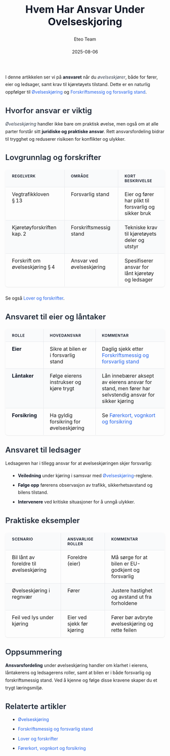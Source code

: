 ﻿---
title: "Hvem Har Ansvar Under Ovelseskjoring"
date: 2025-08-06
draft: false
author: "Eteo Team"
description: "Guide to Hvem Har Ansvar Under Ovelseskjoring for Norwegian driving theory exam."
categories: ["Driving Theory"]
tags: ["driving", "theory", "safety"]
featured_image: "/blogs/teori/hvem-har-ansvar-under-ovelseskjoring/hvem-har-ansvar-under-ovelseskjoring-image.svg"
---
<style>
/* Base text styling */
.article-content {
  font-family: 'Inter', -apple-system, BlinkMacSystemFont, 'Segoe UI', Roboto, Oxygen, Ubuntu, Cantarell, 'Open Sans', 'Helvetica Neue', sans-serif;
  line-height: 1.6;
  color: #1f2937;
  font-size: 16px;
}
/* Headers */
h1 {
  font-size: 2rem;
  font-weight: 700;
  margin: 2rem 0 1.5rem;
  color: #111827;
}
h2 {
  font-size: 1.5rem;
  font-weight: 600;
  margin: 2rem 0 1rem;
  color: #1f2937;
}
h3 {
  font-size: 1.25rem;
  font-weight: 600;
  margin: 1.5rem 0 0.75rem;
  color: #374151;
}
/* Paragraphs */
p {
  margin: 1rem 0;
  line-height: 1.7;
}
/* Lists */
ul, ol {
  margin: 1rem 0 1rem 1.5rem;
  padding-left: 1rem;
}
li {
  margin-bottom: 0.5rem;
  line-height: 1.6;
}
/* Bold and emphasis text */
strong, b {
  font-weight: 700 !important;
  color: #111827;
}
em, i {
  font-style: italic;
  color: #374151;
}
strong em, b i, em strong, i b {
  font-weight: 700 !important;
  font-style: italic;
  color: #111827;
}
/* Links */
a {
  color: #2563eb;
  text-decoration: none;
  transition: color 0.2s ease;
}
a:hover {
  color: #1d4ed8;
  text-decoration: underline;
}
/* Code blocks */
pre, code {
  font-family: 'SFMono-Regular', Consolas, 'Liberation Mono', Menlo, monospace;
  background-color: #f3f4f6;
  border-radius: 0.375rem;
  font-size: 0.875em;
}
pre {
  padding: 1rem;
  overflow-x: auto;
  margin: 1rem 0;
}
code {
  padding: 0.2em 0.4em;
}
/* Blockquotes */
blockquote {
  border-left: 4px solid #e5e7eb;
  margin: 1.5rem 0;
  padding: 0.75rem 1rem 0.75rem 1.5rem;
  background-color: #f9fafb;
  color: #4b5563;
  font-style: italic;
}
/* Tables */
table {
  margin: 1.5rem auto !important;
  border-collapse: collapse !important;
  width: 100% !important;
  max-width: 100%;
  box-shadow: 0 1px 3px rgba(0,0,0,0.1) !important;
  border-radius: 0.5rem !important;
  overflow: hidden !important;
  border: 1px solid #e5e7eb !important;
  display: table !important;
}
th, td {
  padding: 0.75rem 1.25rem !important;
  text-align: left !important;
  border: 1px solid #e5e7eb !important;
  vertical-align: top;
}
th {
  background-color: #f9fafb !important;
  font-weight: 600 !important;
  color: #111827 !important;
  text-transform: uppercase !important;
  font-size: 0.75rem !important;
  letter-spacing: 0.05em !important;
}
tr:nth-child(even) {
  background-color: #f9fafb !important;
}
tr:hover {
  background-color: #f3f4f6 !important;
}
/* Responsive adjustments */
@media (max-width: 768px) {
  .article-content {
    font-size: 15px;
  }
  h1 { font-size: 1.75rem; }
  h2 { font-size: 1.375rem; }
  h3 { font-size: 1.125rem; }
  table {
    display: block !important;
    overflow-x: auto !important;
    -webkit-overflow-scrolling: touch;
  }
}
</style>
I denne artikkelen ser vi på **ansvaret** når du _øvelseskjører_, både for fører, eier og ledsager, samt krav til kjøretøyets tilstand. Dette er en naturlig oppfølger til [Øvelseskjøring](/blogs/teori/ovelseskjoring "Øvelseskjøring (krav til ledsager, bilen m.m)") og [Forskriftsmessig og forsvarlig stand](/blogs/teori/forskriftsmessig-og-forsvarlig-stand "Forskriftsmessig og forsvarlig stand - Lover og praktiske sjekklister").
## Hvorfor ansvar er viktig
*Øvelseskjøring* handler ikke bare om praktisk øvelse, men også om at alle parter forstår sitt **juridiske og praktiske ansvar**. Rett ansvarsfordeling bidrar til trygghet og reduserer risikoen for konflikter og ulykker.
## Lovgrunnlag og forskrifter
| Regelverk                        | Område                         | Kort beskrivelse                                           |
|----------------------------------|--------------------------------|------------------------------------------------------------|
| Vegtrafikkloven § 13             | Forsvarlig stand               | Eier og fører har plikt til forsvarlig og sikker bruk      |
| Kjøretøyforskriften kap. 2       | Forskriftsmessig stand         | Tekniske krav til kjøretøyets deler og utstyr              |
| Forskrift om øvelseskjøring § 4   | Ansvar ved øvelseskjøring      | Spesifiserer ansvar for lånt kjøretøy og ledsager          |
Se også [Lover og forskrifter](/blogs/teori/lover-og-forskrifter "Lover og forskrifter - Vegtrafikkloven og tilhørende forskrifter").
## Ansvaret til eier og låntaker
| Rolle        | Hovedansvar                                          | Kommentar                                                                              |
|--------------|------------------------------------------------------|----------------------------------------------------------------------------------------|
| **Eier**     | Sikre at bilen er i forsvarlig stand                 | Daglig sjekk etter [Forskriftsmessig og forsvarlig stand](/blogs/teori/forskriftsmessig-og-forsvarlig-stand "Forskriftsmessig og forsvarlig stand - Lover og praktiske sjekklister") |
| **Låntaker** | Følge eierens instrukser og kjøre trygt              | Lån innebærer aksept av eierens ansvar for stand, men fører har selvstendig ansvar for sikker kjøring |
| **Forsikring**| Ha gyldig forsikring for øvelseskjøring              | Se [Førerkort, vognkort og forsikring](/blogs/teori/forerkort-vognkort-og-forsikring "Førerkort, vognkort og forsikring - Nødvendige dokumenter for lovlig kjøring") |
## Ansvaret til ledsager
Ledsageren har i tillegg ansvar for at øvelseskjøringen skjer forsvarlig:
* **Veiledning** under kjøring i samsvar med [Øvelseskjøring](/blogs/teori/ovelseskjoring "Øvelseskjøring (krav til ledsager, bilen m.m)")-reglene.
* **Følge opp** førerens observasjon av trafikk, sikkerhetsavstand og bilens tilstand.
* **Intervenere** ved kritiske situasjoner for å unngå ulykker.
## Praktiske eksempler
| Scenario                           | Ansvarlige roller        | Kommentar                                           |
|------------------------------------|--------------------------|-----------------------------------------------------|
| Bil lånt av foreldre til øvelseskjøring | Foreldre (eier)       | Må sørge for at bilen er EU-godkjent og forsvarlig  |
| Øvelseskjøring i regnvær           | Fører                    | Justere hastighet og avstand ut fra forholdene      |
| Feil ved lys under kjøring         | Eier ved sjekk før kjøring| Fører bør avbryte øvelseskjøring og rette feilen     |
## Oppsummering
**Ansvarsfordeling** under øvelseskjøring handler om klarhet i eierens, låntakerens og ledsagerens roller, samt at bilen er i både forsvarlig og forskriftsmessig stand. Ved å kjenne og følge disse kravene skaper du et trygt læringsmiljø.
## Relaterte artikler
- [Øvelseskjøring](/blogs/teori/ovelseskjoring "Øvelseskjøring (krav til ledsager, bilen m.m)")
- [Forskriftsmessig og forsvarlig stand](/blogs/teori/forskriftsmessig-og-forsvarlig-stand "Forskriftsmessig og forsvarlig stand - Lover og praktiske sjekklister")
- [Lover og forskrifter](/blogs/teori/lover-og-forskrifter "Lover og forskrifter - Vegtrafikkloven og tilhørende forskrifter")
- [Førerkort, vognkort og forsikring](/blogs/teori/forerkort-vognkort-og-forsikring "Førerkort, vognkort og forsikring - Nødvendige dokumenter for lovlig kjøring")